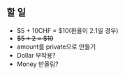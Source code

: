## 할 일

- $5 + 10CHF = $10(환율이 2:1일 경우)
- ~~$5 * 2 = $10~~
- amount를 private으로 만들기
- Dollar 부작용?
- Money 반올림?
